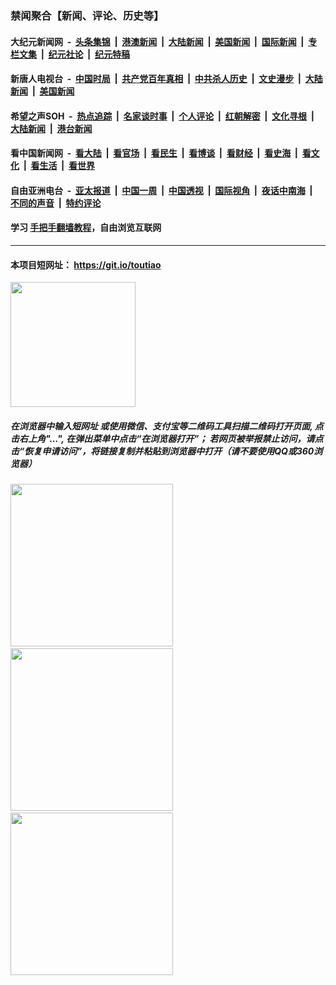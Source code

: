 ### 禁闻聚合【新闻、评论、历史等】

#### 大纪元新闻网 &nbsp;-&nbsp; [头条集锦](indexes/E头条集锦.md?t=03070831) &nbsp;|&nbsp; [港澳新闻](indexes/E港澳新闻.md?t=03070831)  &nbsp;|&nbsp; [大陆新闻](indexes/E大陆新闻.md?t=03070831) &nbsp;|&nbsp; [美国新闻](indexes/E美国新闻.md?t=03070831) &nbsp;|&nbsp; [国际新闻](indexes/E国际新闻.md?t=03070831) &nbsp;|&nbsp; [专栏文集](indexes/E专栏文集.md?t=03070831) &nbsp;|&nbsp; [纪元社论](indexes/E纪元社论.md?t=03070831) &nbsp;|&nbsp; [纪元特稿](indexes/E纪元特稿.md?t=03070831) 

#### 新唐人电视台 &nbsp;-&nbsp; [中国时局](indexes/N中国时局.md?t=03070831) &nbsp;|&nbsp; [共产党百年真相](indexes/N共产党百年真相.md?t=03070831) &nbsp;|&nbsp; [中共杀人历史](indexes/N中共杀人历史.md?t=03070831) &nbsp;|&nbsp; [文史漫步](indexes/N文史漫步.md?t=03070831) &nbsp;|&nbsp; [大陆新闻](indexes/N大陆新闻.md?t=03070831) &nbsp;|&nbsp; [美国新闻](indexes/N美国新闻.md?t=03070831)

#### 希望之声SOH &nbsp;-&nbsp; [热点追踪](indexes/H热点追踪.md?t=03070831) &nbsp;|&nbsp; [名家谈时事](indexes/H名家谈时事.md?t=03070831) &nbsp;|&nbsp; [个人评论](indexes/H个人评论.md?t=03070831)  &nbsp;|&nbsp; [红朝解密](indexes/H红朝解密.md?t=03070831) &nbsp;|&nbsp; [文化寻根](indexes/H文化寻根.md?t=03070831) &nbsp;|&nbsp; [大陆新闻](indexes/H大陆新闻.md?t=03070831) &nbsp;|&nbsp; [港台新闻](indexes/H港台新闻.md?t=03070831)

#### 看中国新闻网 &nbsp;-&nbsp; [看大陆](indexes/S看大陆.md?t=03070831) &nbsp;|&nbsp; [看官场](indexes/S看官场.md?t=03070831) &nbsp;|&nbsp; [看民生](indexes/S看民生.md?t=03070831)  &nbsp;|&nbsp; [看博谈](indexes/S看博谈.md?t=03070831) &nbsp;|&nbsp; [看财经](indexes/S看财经.md?t=03070831) &nbsp;|&nbsp; [看史海](indexes/S看史海.md?t=03070831) &nbsp;|&nbsp; [看文化](indexes/S看文化.md?t=03070831) &nbsp;|&nbsp; [看生活](indexes/S看生活.md?t=03070831) &nbsp;|&nbsp; [看世界](indexes/S看世界.md?t=03070831)

#### 自由亚洲电台 &nbsp;-&nbsp; [亚太报道](indexes/R亚太报道.md?t=03070831) &nbsp;|&nbsp; [中国一周](indexes/R中国一周.md?t=03070831) &nbsp;|&nbsp; [中国透视](indexes/R中国透视.md?t=03070831)  &nbsp;|&nbsp; [国际视角](indexes/R国际视角.md?t=03070831) &nbsp;|&nbsp; [夜话中南海](indexes/R夜话中南海.md?t=03070831) &nbsp;|&nbsp; [不同的声音](indexes/R不同的声音.md?t=03070831) &nbsp;|&nbsp; [特约评论](indexes/R特约评论.md?t=03070831)

#### 学习 [手把手翻墙教程](https://github.com/gfw-breaker/guides/wiki)，自由浏览互联网

----

#### 本项目短网址： https://git.io/toutiao
<img src="https://raw.githubusercontent.com/gfw-breaker/banned-news/master/scripts/img/qr.png" width="200px"/>  

##### 在浏览器中输入短网址 或使用微信、支付宝等二维码工具扫描二维码打开页面, 点击右上角"...", 在弹出菜单中点击“在浏览器打开”； 若网页被举报禁止访问，请点击“恢复申请访问”，将链接复制并粘贴到浏览器中打开（请不要使用QQ或360浏览器）

<img src="https://raw.githubusercontent.com/gfw-breaker/banned-news/master/scripts/img/1.png" width="260px"/> &nbsp; <img src="https://raw.githubusercontent.com/gfw-breaker/banned-news/master/scripts/img/2.png" width="260px"/> &nbsp; <img src="https://raw.githubusercontent.com/gfw-breaker/banned-news/master/scripts/img/3.png" width="260px"/>

